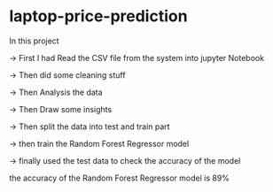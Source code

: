 # laptop-price-prediction

In this project

-> First I had Read the CSV file from the system into jupyter Notebook

-> Then did some cleaning stuff

-> Then Analysis the data

-> Then Draw some insights 

-> Then split the data into test and train part

-> then train the Random Forest Regressor model

-> finally used the test data to check the accuracy of the model

the accuracy of the Random Forest Regressor model is 89%

